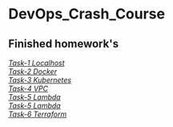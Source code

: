 # DevOps_Crash_Course

## Finished homework's

*[Task-1 Localhost](./Task_1/Task1.md)*<br>
*[Task-2 Docker](./Task_2/Task2.md)*<br>
*[Task-3 Kubernetes](./Task_3/Task3.md)*<br>
*[Task-4 VPC](./Task_4/Task4.md)*<br>
*[Task-5 Lambda](./Task_5/Task5.md)*<br>
*[Task-5 Lambda](./Task_5/Task5.md)*<br>
*[Task-6 Terraform](./Task_6/Task6.md)*<br>
